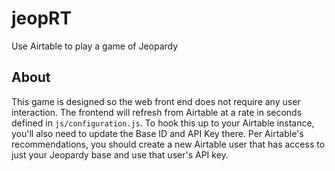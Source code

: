 # jeopRT
Use Airtable to play a game of Jeopardy

## About

This game is designed so the web front end does not require any user interaction.
The frontend will refresh from Airtable at a rate in seconds defined in `js/configuration.js`.
To hook this up to your Airtable instance, you'll also need to update the Base ID and API Key there.
Per Airtable's recommendations, you should create a new Airtable user that has access to just your Jeopardy base and use that user's API key.